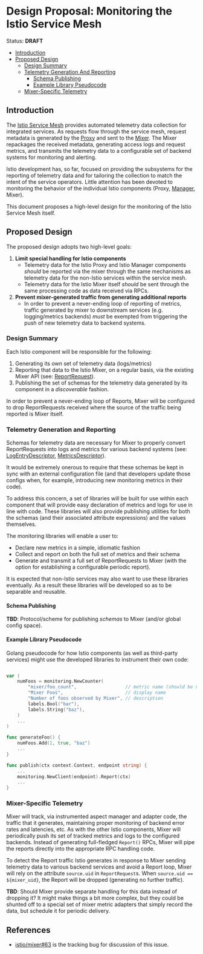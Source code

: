 # Design Proposal: Monitoring the Istio Service Mesh

Status: **DRAFT**

- [Introduction](#Introduction)
- [Proposed Design](#Proposed_Design)
  - [Design Summary](#Design_Summary)
  - [Telemetry Generation And Reporting](#Telemetry_Generation_And_Reporting)
    - [Schema Publishing](#Schema_Publishing)
    - [Example Library Pseudocode](#Example_Library_Pseudocode)
  - [Mixer-Specific Telemetry](#Mixer-Specific_Telemetry)

## Introduction

The [Istio Service Mesh](http://github.com/istio/istio) provides automated 
telemetry data collection for integrated services. As requests flow through the
service mesh, request metadata is generated by the [Proxy](http://github.com/istio/proxy) 
and sent to the [Mixer](http://github.com/istio/mixer). The Mixer repackages the
received metadata, generating access logs and request metrics, and transmits the
telemetry data to a configurable set of backend systems for monitoring and 
alerting.

Istio development has, so far, focused on providing the subsystems for the 
reporting of telemetry data and for tailoring the collection to match the intent
of the service operators. Little attention has been devoted to monitoring the 
behavior of the individual Istio components (Proxy, [Manager](http://github.com/istio/manager),
Mixer).

This document proposes a high-level design for the monitoring of the Istio 
Service Mesh itself.

## Proposed Design

The proposed design adopts two high-level goals:
1. **Limit special handling for Istio components**
   - Telemetry data for the Istio Proxy and Istio Manager components _should_ be
     reported via the mixer through the same mechanisms as telemetry data for 
     the non-Istio services within the service mesh.
   - Telemetry data for the Istio Mixer itself _should_ be sent through the same 
     processing code as data received via RPCs.
1. **Prevent mixer-generated traffic from generating additional reports**
   - In order to prevent a never-ending loop of reporting of metrics, traffic
     generated by mixer to downstream services (e.g. logging/metrics backends)
     _must_ be exempted from triggering the push of new telemetry data to 
     backend systems.

### Design Summary

Each Istio component will be responsible for the following:
1. Generating its own set of telemetry data (logs/metrics)
1. Reporting that data to the Istio Mixer, on a regular basis, via the existing
   Mixer API (see: [ReportRequest](https://github.com/istio/api/blob/master/mixer/v1/report.proto#L23)).
1. Publishing the set of schemas for the telemetry data generated by its 
   component in a *discoverable* fashion.

In order to prevent a never-ending loop of Reports, Mixer will be configured to
drop ReportRequests received where the source of the traffic being reported is
Mixer itself.

### Telemetry Generation and Reporting

Schemas for telemetry data are necessary for Mixer to properly convert 
ReportRequests into logs and metrics for various backend systems (see: 
[LogEntryDescriptor](https://github.com/istio/api/blob/master/mixer/v1/config/descriptor/log_entry_descriptor.proto#L22),
[MetricsDescriptor](https://github.com/istio/api/blob/master/mixer/v1/config/descriptor/metric_descriptor.proto#L53)).

It would be extremely onerous to require that these schemas be kept in sync with
an external configuration file (and that developers update those configs when, 
for example, introducing new monitoring metrics in their code).

To address this concern, a set of libraries will be built for use within each 
component that will provide easy declaration of metrics and logs for use in line
with code. These libraries will also provide publishing utilities for both the
schemas (and their associated attribute expressions) and the values themselves.

The monitoring libraries will enable a user to:
- Declare new metrics in a simple, idiomatic fashion
- Collect and report on both the full set of metrics and their schema
- Generate and transmit a full set of ReportRequests to Mixer (with the option
  for establishing a configurable periodic report).

It is expected that non-Istio services may also want to use these libraries 
eventually. As a result these libraries will be developed so as to be separable
and reusable.

#### Schema Publishing

**TBD**: Protocol/scheme for publishing _schemas_ to Mixer (and/or
global config space).

#### Example Library Pseudocode

Golang pseudocode for how Istio components (as well as third-party
services) might use the developed libraries to instrument their own code:

```go

var (
	numFoos = monitoring.NewCounter(
		"mixer/foo_count",                  // metric name (should be unique)
		"Mixer Foos",                       // display name
		"Number of foos observed by Mixer", // description
		labels.Bool("bar"),
		labels.String("baz"),
	)
	...
)

func generateFoo() {
	numFoos.Add(1, true, "baz")
	...
}

func publish(ctx context.Context, endpoint string) {
	...
	monitoring.NewClient(endpoint).Report(ctx)
	...
}
```

### Mixer-Specific Telemetry

Mixer will track, via instrumented aspect manager and adapter code, the
traffic that it generates, maintaining proper monitoring of backend error
rates and latencies, etc. As with the other Istio components, Mixer will 
periodically push its set of tracked metrics and logs to the configured
backends. Instead of generating full-fledged `Report()` RPCs, Mixer will pipe 
the reports directly into the appropriate RPC handling code.

To detect the Report traffic Istio generates in response to Mixer sending 
telemetry data to various backend services and avoid a Report loop, Mixer will 
rely on the attribute `source.uid` in `ReportRequest`s. When 
`source.uid == ${mixer_uid}`, the Report will be dropped (generating no further
traffic).

**TBD**: Should Mixer provide separate handling for this data instead of
dropping it? It might make things a bit more complex, but they could be shunted
off to a special set of mixer metric adapters that simply record the data, but
schedule it for periodic delivery.

## References

- [istio/mixer#63](https://github.com/istio/mixer/issues/63) is the tracking
  bug for discussion of this issue.